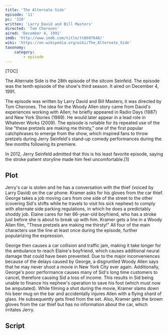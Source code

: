 ```yaml
---
title: 'The Alternate Side'
episode: '11'
pc: '310'
written: 'Larry David and Bill Masters'
directed: 'Tom Cherones'
aired: 'December 4, 1991'
imdb: 'http://www.imdb.com/title/tt0697648/'
wiki: 'https://en.wikipedia.org/wiki/The_Alternate_Side'
taxonomy:
    category:
        - episode
---
```


[TOC]

The Alternate Side is the 28th episode of the sitcom Seinfeld. The episode was the tenth episode of the show's third season. It aired on December 4, 1991.

The episode was written by Larry David and Bill Masters; it was directed by Tom Cherones. The idea for the Woody Allen story came from David's experiences working with Allen; he briefly appeared in Radio Days (1987) and New York Stories (1989). He would later appear in a lead role in Whatever Works (2009). The episode is notable for its repeated use of the line "these pretzels are making me thirsty," one of the first popular catchphrases to emerge from the show, which inspired fans to throw pretzels during Jerry Seinfeld's stand-up comedy performances during the few months following its premiere.

In 2012, Jerry Seinfeld admitted that this is his least favorite episode, saying the stroke patient storyline made him feel uncomfortable.[1]

## Plot

Jerry's car is stolen and he has a conversation with the thief (voiced by Larry David) on the car phone. Kramer asks for his gloves from the car thief. George takes a job moving cars from one side of the street to the other (covering Sid's shifts while he travels to visit his sick nephew) to comply with alternate side parking regulations, in which he does a predictably shoddy job. Elaine cares for her 66-year-old boyfriend, who has a stroke just before she is about to break up with him. Kramer gets a line in a Woody Allen film, "These pretzels are making me thirsty!" All four of the main characters use the line at least once during the episode, further popularizing the expression.

George then causes a car collision and traffic jam, making it take longer for the ambulance to reach Elaine's boyfriend, which causes additional neural damage that could have been prevented. Due to the major inconveniences because of the delays caused by George, a disgruntled Woody Allen says that he may never shoot a movie in New York City ever again. Additionally, George's poor performance causes many of Sid's long time customers to cancel, therefore causing Sid a loss of income. This results in Sid being unable to finance his nephew's operation to save his foot (which must now be amputated). While filming a shot during the movie, Kramer slams down his beer mug on the bar and accidentally injures Allen with a flying shard of glass. He subsequently gets fired from the set. Also, Kramer gets the brown gloves from the car thief but has no information about the car, which irritates Jerry.

## Script
